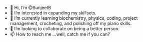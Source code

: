 - 👋 Hi, I’m @SunjeetB
- 👀 I’m interested in expanding my skillsets.
- 🌱 I’m currently learning biochemistry, physics, coding, project management, crocheting, and polishing off my piano skills. 
- 💞️ I’m looking to collaborate on being a better person.
- 📫 How to reach me ...well, catch me if you can?

<!---
SunjeetB/SunjeetB is a ✨ special ✨ repository because its `README.md` (this file) appears on your GitHub profile.
You can click the Preview link to take a look at your changes.
--->
